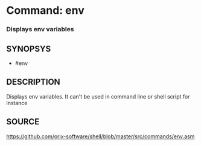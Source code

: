 # Command: env

### Displays env variables

## SYNOPSYS
+ #env

## DESCRIPTION
Displays env variables. It can't be used in command line or shell script for instance

## SOURCE
https://github.com/orix-software/shell/blob/master/src/commands/env.asm

